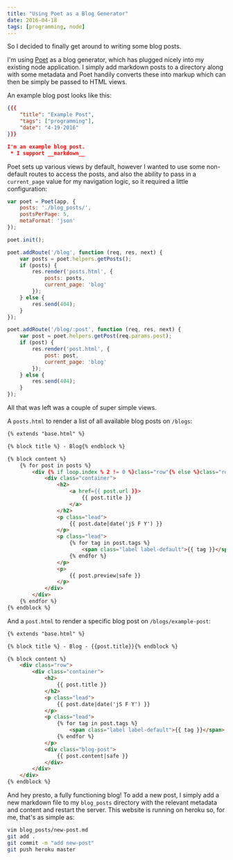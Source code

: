 ```yaml
---
title: "Using Poet as a Blog Generator"
date: 2016-04-18
tags: [programming, node]
---
```


So I decided to finally get around to writing some blog posts.

I'm using [Poet](http://jsantell.github.io/poet/) as a blog generator, which has plugged nicely into my existing node application. I simply add markdown posts to a directory along with some metadata and Poet handily converts these into markup which can then be simply be passed to HTML views.

An example blog post looks like this:

<!--more-->

```json
{{{
    "title": "Example Post",
    "tags": ["programming"],
    "date": "4-19-2016"
}}}

I'm an example blog post.
 * I support __markdown__
```

Poet sets up various views by default, however I wanted to use some non-default routes to access the posts, and also the ability to pass in a `current_page` value for my navigation logic, so it required a little configuration:

```javascript
var poet = Poet(app, {
    posts: './blog_posts/',
    postsPerPage: 5,
    metaFormat: 'json'
});

poet.init();

poet.addRoute('/blog', function (req, res, next) {
    var posts = poet.helpers.getPosts();
    if (posts) {
        res.render('posts.html', {
            posts: posts,
            current_page: 'blog'
        });
    } else {
        res.send(404);
    }
});

poet.addRoute('/blog/:post', function (req, res, next) {
    var post = poet.helpers.getPost(req.params.post);
    if (post) {
        res.render('post.html', {
            post: post,
            current_page: 'blog'
        });
    } else {
        res.send(404);
    }
});
```

All that was left was a couple of super simple views.

A `posts.html` to render a list of all available blog posts on `/blogs`:

```html
{% extends "base.html" %}

{% block title %} - Blog{% endblock %}

{% block content %}
    {% for post in posts %}
        <div {% if loop.index % 2 != 0 %}class="row"{% else %}class="row alt"{% endif %}>
            <div class="container">
                <h2>
                    <a href={{ post.url }}>
                        {{ post.title }}
                    </a>
                </h2>
                <p class="lead">
                    {{ post.date|date('jS F Y') }}
                </p>
                <p class="lead">
                    {% for tag in post.tags %}
                        <span class="label label-default">{{ tag }}</span>
                    {% endfor %}
                </p>
                <p>
                    {{ post.preview|safe }}
                </p>
            </div>
        </div>
    {% endfor %}
{% endblock %}
```

And a `post.html` to render a specific blog post on `/blogs/example-post`:

```html
{% extends "base.html" %}

{% block title %} - Blog - {{post.title}}{% endblock %}

{% block content %}
    <div class="row">
        <div class="container">
            <h2>
                {{ post.title }}
            </h2>
            <p class="lead">
                {{ post.date|date('jS F Y') }}
            </p>
            <p class="lead">
                {% for tag in post.tags %}
                    <span class="label label-default">{{ tag }}</span>
                {% endfor %}
            </p>
            <div class="blog-post">
                {{ post.content|safe }}
            </div>
        </div>
    </div>
{% endblock %}
```

And hey presto, a fully functioning blog! To add a new post, I simply add a new markdown file to my `blog_posts` directory with the relevant metadata and content and restart the server. This website is running on heroku so, for me, that's as simple as:

```bash
vim blog_posts/new-post.md
git add .
git commit -m "add new-post"
git push heroku master
```
